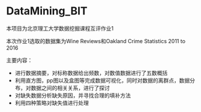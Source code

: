# DataMining_BIT
本项目为北京理工大学数据挖掘课程互评作业1

本次作业1选取的数据集为Wine Reviews和Oakland Crime Statistics 2011 to 2016

主要内容：

- 进行数据摘要，对标称数据给出频数，对数值数据进行了五数概括
- 利用直方图，pp图以及盒图等完成数据可视化，同时对数据的离群点，数据分布，对数据之间的相关关系，进行了探讨
- 对缺失数据分析缺失原因，并寻找合理的填补方法
- 利用四种策略对缺失值进行处理
